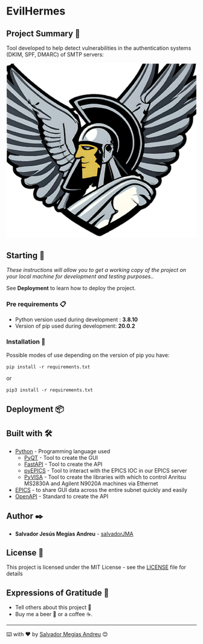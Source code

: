 # EvilHermes


## Project Summary 📃

Tool developed to help detect vulnerabilities in the authentication systems (DKIM, SPF, DMARC) of SMTP servers:


![Logo](images/EvilHermes.png "Logo")

## Starting 🚀

_These instructions will allow you to get a working copy of the project on your local machine for development and testing purposes.._

See **Deployment** to learn how to deploy the project.


### Pre requirements 📋

* Python version used during development : **3.8.10**
* Version of pip used during development: **20.0.2**



### Installation 🔧

Possible modes of use depending on the version of pip you have:

```
pip install -r requirements.txt
```

or
```
pip3 install -r requirements.txt
```


## Deployment 📦


## Built with 🛠️


* [Python](https://www.python.org/) - Programming language used
    * [PyQT](https://pythonpyqt.com/what-is-pyqt/) - Tool to create the GUI
    * [FastAPI](https://fastapi.tiangolo.com/) - Tool to create the API
    * [pyEPICS](https://pyepics.github.io/pyepics/overview.html) - Tool to interact with the EPICS IOC in our EPICS server
    * [PyVISA](https://pyvisa.readthedocs.io/en/latest/) - Tool to create the libraries with which to control Anritsu MS2830A and Agilent N9020A machines via Ethernet
* [EPICS](https://epics-controls.org/) - to share GUI data across the entire subnet quickly and easily
* [OpenAPI](https://www.openapis.org/) - Standard to create the API

## Author ✒️

* **Salvador Jesús Megías Andreu** - [salvadorJMA](https://github.com/salvadorJMA)


## License 📄

This project is licensed under the MIT License - see the [LICENSE](blob/main/LICENSE.md) file for details

## Expressions of Gratitude 🎁

* Tell others about this project 📢
* Buy me a beer 🍺 or a coffee ☕. 




---
⌨️ with ❤️ by [Salvador Megías Andreu](https://github.com/salvadorJMA) 😊
